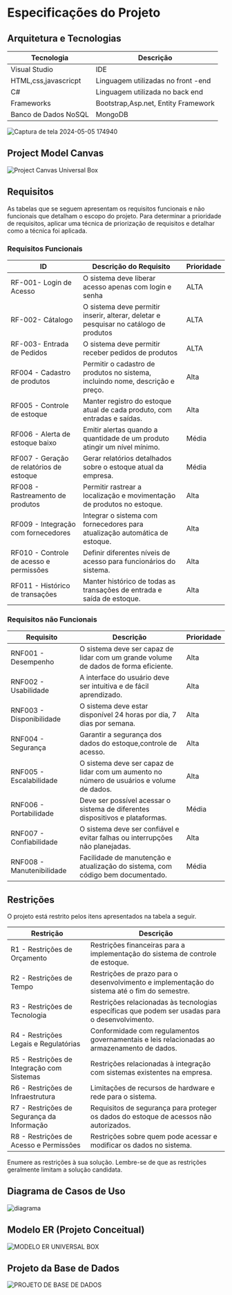 # Especificações do Projeto

## Arquitetura e Tecnologias
  | Tecnologia       | Descrição                             |
|------------------|-----------------------------------------|
| Visual Studio    | IDE                                     |
| HTML,css,javascricpt| Linguagem utilizadas no front -end   |
| C#      | Linguagem utilizada no back end                  |
| Frameworks        | Bootstrap,Asp.net, Entity Framework    |
| Banco de Dados NoSQL      | MongoDB                        |





![Captura de tela 2024-05-05 174940](https://github.com/ICEI-PUC-Minas-PMV-ADS/pmv-ads-2024-1-e5-universalbox-app-t6/assets/91230711/8946fb9b-920f-499e-a69d-88337e265e79)




## Project Model Canvas

![Project Canvas Universal Box](https://github.com/ICEI-PUC-Minas-PMV-ADS/pmv-ads-2024-1-e5-universalbox-app-t6/assets/91230711/48378c6f-4f82-405d-bff4-6a2fc88724bc)


## Requisitos

As tabelas que se seguem apresentam os requisitos funcionais e não funcionais que detalham o escopo do projeto. Para determinar a prioridade de requisitos, aplicar uma técnica de priorização de requisitos e detalhar como a técnica foi aplicada.


### Requisitos Funcionais

|ID    | Descrição do Requisito  | Prioridade |
|------|-----------------------------------------|----|
|RF-001- Login de Acesso | O sistema deve liberar acesso apenas com login e senha | ALTA | 
|RF-002- Cátalogo| O sistema deve permitir inserir, alterar, deletar e pesquisar no catálogo de produtos   | ALTA |
|RF-003- Entrada de Pedidos | O sistema deve permitir receber pedidos de produtos | ALTA | 
| RF004 - Cadastro de produtos                    | Permitir o cadastro de produtos no sistema, incluindo nome, descrição e preço. | Alta       |
| RF005 - Controle de estoque                     | Manter registro do estoque atual de cada produto, com entradas e saídas.       | Alta       |
| RF006 - Alerta de estoque baixo                 | Emitir alertas quando a quantidade de um produto atingir um nível mínimo.      | Média      |
| RF007 - Geração de relatórios de estoque        | Gerar relatórios detalhados sobre o estoque atual da empresa.                  | Média      |
| RF008 - Rastreamento de produtos                | Permitir rastrear a localização e movimentação de produtos no estoque.         | Alta       |
| RF009 - Integração com fornecedores             | Integrar o sistema com fornecedores para atualização automática de estoque.    | Alta       |
| RF010 - Controle de acesso e permissões         | Definir diferentes níveis de acesso para funcionários do sistema.              | Alta       |
| RF011 - Histórico de transações                 | Manter histórico de todas as transações de entrada e saída de estoque.         | Alta       |


### Requisitos não Funcionais

| Requisito                                       | Descrição                                                                      | Prioridade |
|-------------------------------------------------|--------------------------------------------------------------------------------|------------|
| RNF001 - Desempenho                             | O sistema deve ser capaz de lidar com um grande volume de dados de forma eficiente. | Alta       |
| RNF002 - Usabilidade                            | A interface do usuário deve ser intuitiva e de fácil aprendizado.               | Alta       |
| RNF003 - Disponibilidade                        | O sistema deve estar disponível 24 horas por dia, 7 dias por semana.            | Alta       |
| RNF004 - Segurança                              | Garantir a segurança dos dados do estoque,controle de acesso. | Alta       |
| RNF005 - Escalabilidade                         | O sistema deve ser capaz de lidar com um aumento no número de usuários e volume de dados. | Alta       |
| RNF006 - Portabilidade                          | Deve ser possível acessar o sistema de diferentes dispositivos e plataformas.   | Média      |
| RNF007 - Confiabilidade                         | O sistema deve ser confiável e evitar falhas ou interrupções não planejadas.    | Alta       |
| RNF008 - Manutenibilidade                      | Facilidade de manutenção e atualização do sistema, com código bem documentado.  | Média      |



## Restrições

O projeto está restrito pelos itens apresentados na tabela a seguir.

| Restrição                                         | Descrição                                                                                         |
|---------------------------------------------------|---------------------------------------------------------------------------------------------------|
| R1 - Restrições de Orçamento                      | Restrições financeiras para a implementação do sistema de controle de estoque.                    |
| R2 - Restrições de Tempo                          | Restrições de prazo para o desenvolvimento e implementação do sistema até o fim do semestre.                            |
| R3 - Restrições de Tecnologia                     | Restrições relacionadas às tecnologias específicas que podem ser usadas para o desenvolvimento.   |
| R4 - Restrições Legais e Regulatórias             | Conformidade com regulamentos governamentais e leis relacionadas ao armazenamento de dados.       |
| R5 - Restrições de Integração com Sistemas       | Restrições relacionadas à integração com sistemas existentes na empresa.                          |
| R6 - Restrições de Infraestrutura                 | Limitações de recursos de hardware e rede para o sistema.                                         |
| R7 - Restrições de Segurança da Informação        | Requisitos de segurança para proteger os dados do estoque de acessos não autorizados.             |
| R8 - Restrições de Acesso e Permissões            | Restrições sobre quem pode acessar e modificar os dados no sistema.                                |


Enumere as restrições à sua solução. Lembre-se de que as restrições geralmente limitam a solução candidata.


## Diagrama de Casos de Uso


![diagrama](https://github.com/ICEI-PUC-Minas-PMV-ADS/pmv-ads-2024-1-e5-universalbox-app-t6/assets/140434422/fd3f75d1-cfb7-4c7f-8ed5-51fedf1129b6)



## Modelo ER (Projeto Conceitual)

![MODELO ER UNIVERSAL BOX](https://github.com/ICEI-PUC-Minas-PMV-ADS/pmv-ads-2024-1-e5-universalbox-app-t6/assets/91230711/3954484d-8b80-4114-96d6-81b446005d44)



## Projeto da Base de Dados


![PROJETO DE BASE DE DADOS ](https://github.com/ICEI-PUC-Minas-PMV-ADS/pmv-ads-2024-1-e5-universalbox-app-t6/assets/91230711/e9df73fc-4152-4fb1-8219-095343ea80bf)

